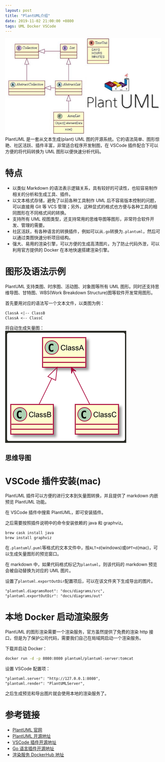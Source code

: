 ```yaml
---
layout: post
title: "PlantUML介绍"
date: 2019-11-02 21:00:00 +0800
tags: UML Docker VSCode
---
```


![PlantUML](/assets/images/2019-11-02-PlantUML_introduce_1.jpg)
PlantUML 是一套从文本生成(plant) UML 图的开源系统。它的语法简单、图形惊艳、社区活跃、插件丰富，非常适合程序开发制图，在 VSCode 插件配合下可以方便的将代码转换为 UML 图形以便快速分析代码。

# 特点

- 以类似 Markdown 的语法表示逻辑关系，具有较好的可读性，也较容易制作相关的分析和生成工具、插件。
- 以文本格式存储，避免了以前各种工具制作 UML 后不容易版本控制的问题，可以直接用 Git 等 VCS 管理；另外，这种显式的格式也方便与各种工具的相同图形在不同格式间的转换。
- 支持所有 UML 视图类型，还支持常用的思维导图等图形，非常符合软件开发、管理的需要。
- 社区活跃，有各种语言的转换插件，例如可以从`.go`转换为`.plantuml`，然后可以通过类图快速分析项目结构。
- 强大、易用的渲染引擎，可以方便的生成高清图片。为了防止代码外泄，可以利用官方提供的 Docker 在本地快速搭建渲染引擎。

# 图形及语法示例

PlantUML 支持类图、时序图、活动图、对象图等所有 UML 图形。同时还支持思维导图、甘特图、WBS(Work Breakdown Structure)图等软件开发常用图形。

首先要用对应的语法写一个文本文件，以类图为例：

```plantuml
ClassA <|-- ClassB
ClassA <-- ClassC
```

将自动生成矢量图：
![ClassDiagram](/assets/images/2019-11-02-PlantUML_introduce_2.png)

## 思维导图

# VSCode 插件安装(mac)

PlantUML 插件可以方便的进行文本到矢量图转换，并且提供了 markdown 内嵌预览 PlantUML 功能。

在 VSCode 插件中搜索 PlantUML，即可安装插件。

之后需要按照插件说明中的命令安装依赖的 java 和 graphviz。

```
brew cask install java
brew install graphviz
```

在`.plantuml`/`.puml`等格式的文本文件中，按`ALT+d`(windows)或`OPT+d`(mac)，可以生成矢量图形的预览窗口。

在 markdown 中，如果代码格式标记为`plantuml`，则该代码的 markdown 预览会被自动替换为对应的 UML 图片。

设置了`plantuml.exportOutDir`配置项后，可以在该文件夹下生成导出的图片。

```
"plantuml.diagramsRoot": "docs/diagrams/src",
"plantuml.exportOutDir": "docs/diagrams/out"
```

# 本地 Docker 启动渲染服务

PlantUML 的图形渲染需要一个渲染服务，官方虽然提供了免费的渲染 http 接口，但是为了保护公司代码，需要我们自己在局域网启动一个渲染服务。

下载并启动 Docker：

```bash
docker run -d -p 8080:8080 plantuml/plantuml-server:tomcat
```

设置 VSCode 配置项：

```
"plantuml.server": "http://127.0.0.1:8080",
"plantuml.render": "PlantUMLServer",
```

之后生成预览和导出图片就会使用本地的渲染服务了。

# 参考链接

- [PlantUML 官网](http://plantuml.com/index)
- [PlantUML 开源地址](https://github.com/plantuml/plantuml)
- [VSCode 插件开源地址](https://github.com/qjebbs/vscode-plantuml)
- [Go 语言插件开源地址](https://github.com/jfeliu007/goplantuml)
- [渲染服务 DockerHub 地址](https://hub.docker.com/r/plantuml/plantuml-server)
